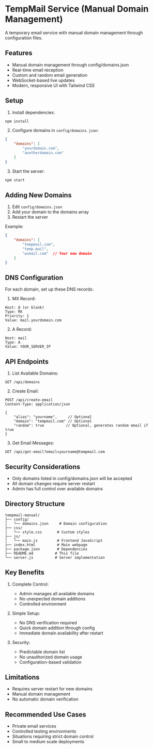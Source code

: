 # TempMail Service (Manual Domain Management)

A temporary email service with manual domain management through configuration files.

## Features

- Manual domain management through config/domains.json
- Real-time email reception
- Custom and random email generation
- WebSocket-based live updates
- Modern, responsive UI with Tailwind CSS

## Setup

1. Install dependencies:
```bash
npm install
```

2. Configure domains in `config/domains.json`:
```json
{
    "domains": [
        "yourdomain.com",
        "anotherdomain.com"
    ]
}
```

3. Start the server:
```bash
npm start
```

## Adding New Domains

1. Edit `config/domains.json`
2. Add your domain to the domains array
3. Restart the server

Example:
```json
{
    "domains": [
        "tempmail.com",
        "temp.mail",
        "wxmail.com"  // Your new domain
    ]
}
```

## DNS Configuration

For each domain, set up these DNS records:

1. MX Record:
```
Host: @ (or blank)
Type: MX
Priority: 1
Value: mail.yourdomain.com
```

2. A Record:
```
Host: mail
Type: A
Value: YOUR_SERVER_IP
```

## API Endpoints

1. List Available Domains:
```
GET /api/domains
```

2. Create Email:
```
POST /api/create-email
Content-Type: application/json

{
    "alias": "yourname",     // Optional
    "domain": "tempmail.com" // Optional
    "random": true          // Optional, generates random email if true
}
```

3. Get Email Messages:
```
GET /api/get-email?email=yourname@tempmail.com
```

## Security Considerations

- Only domains listed in config/domains.json will be accepted
- All domain changes require server restart
- Admin has full control over available domains

## Directory Structure

```
tempmail-manual/
├── config/
│   └── domains.json     # Domain configuration
├── css/
│   └── style.css       # Custom styles
├── js/
│   └── main.js         # Frontend JavaScript
├── index.html          # Main webpage
├── package.json        # Dependencies
├── README.md          # This file
└── server.js          # Server implementation
```

## Key Benefits

1. Complete Control:
   - Admin manages all available domains
   - No unexpected domain additions
   - Controlled environment

2. Simple Setup:
   - No DNS verification required
   - Quick domain addition through config
   - Immediate domain availability after restart

3. Security:
   - Predictable domain list
   - No unauthorized domain usage
   - Configuration-based validation

## Limitations

- Requires server restart for new domains
- Manual domain management
- No automatic domain verification

## Recommended Use Cases

- Private email services
- Controlled testing environments
- Situations requiring strict domain control
- Small to medium scale deployments
